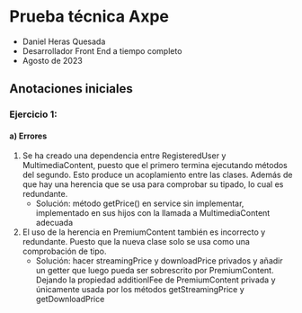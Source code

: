 # Prueba técnica Axpe

- Daniel Heras Quesada
- Desarrollador Front End a tiempo completo
- Agosto de 2023

## Anotaciones iniciales

### Ejercicio 1: 

#### a) Errores
1. Se ha creado una dependencia entre RegisteredUser y MultimediaContent, puesto que el primero termina ejecutando métodos del segundo. Esto produce un acoplamiento entre las clases. Además de que hay una herencia que se usa para comprobar su tipado, lo cual es redundante.
	- Solución: método getPrice() en service sin implementar, implementado en sus hijos con la llamada a MultimediaContent adecuada
2. El uso de la herencia en PremiumContent también es incorrecto y redundante. Puesto que la nueva clase solo se usa como una comprobación de tipo.
	- Solución: hacer streamingPrice y downloadPrice privados y añadir un getter que luego pueda ser sobrescrito por PremiumContent. Dejando la propiedad additionlFee de PremiumContent privada y únicamente usada por los métodos getStreamingPrice y getDownloadPrice